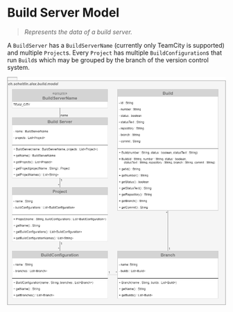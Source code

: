 # Build Server Model

> _Represents the data of a build server._

A `BuildServer` has a `BuildServerName` (currently only TeamCity is supported) and multiple `Project`s.
Every `Project` has multiple `BuildConfiguration`s that run `Build`s which may be grouped by the branch of the version control system.

![Build Server Model](assets/build-server-model.png)
